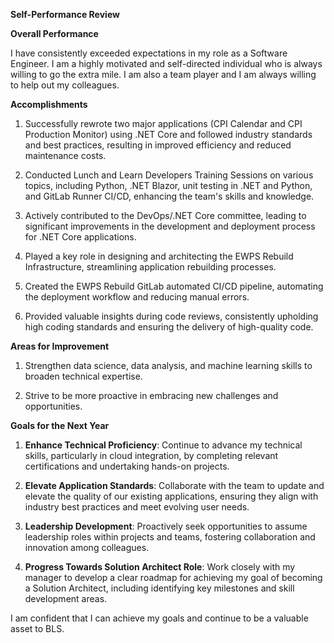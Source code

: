 **Self-Performance Review**

**Overall Performance**

I have consistently exceeded expectations in my role as a Software Engineer. I am a highly motivated and self-directed individual who is always willing to go the extra mile. I am also a team player and I am always willing to help out my colleagues.

**Accomplishments**

1. Successfully rewrote two major applications (CPI Calendar and CPI Production Monitor) using .NET Core and followed industry standards and best practices, resulting in improved efficiency and reduced maintenance costs.

2. Conducted Lunch and Learn Developers Training Sessions on various topics, including Python, .NET Blazor, unit testing in .NET and Python, and GitLab Runner CI/CD, enhancing the team's skills and knowledge.

3. Actively contributed to the DevOps/.NET Core committee, leading to significant improvements in the development and deployment process for .NET Core applications.

4. Played a key role in designing and architecting the EWPS Rebuild Infrastructure, streamlining application rebuilding processes.

5. Created the EWPS Rebuild GitLab automated CI/CD pipeline, automating the deployment workflow and reducing manual errors.

6. Provided valuable insights during code reviews, consistently upholding high coding standards and ensuring the delivery of high-quality code.

**Areas for Improvement**

1. Strengthen data science, data analysis, and machine learning skills to broaden technical expertise.

2. Strive to be more proactive in embracing new challenges and opportunities.

**Goals for the Next Year**

1. **Enhance Technical Proficiency**: Continue to advance my technical skills, particularly in cloud integration, by completing relevant certifications and undertaking hands-on projects.

2. **Elevate Application Standards**: Collaborate with the team to update and elevate the quality of our existing applications, ensuring they align with industry best practices and meet evolving user needs.

3. **Leadership Development**: Proactively seek opportunities to assume leadership roles within projects and teams, fostering collaboration and innovation among colleagues.

4. **Progress Towards Solution Architect Role**: Work closely with my manager to develop a clear roadmap for achieving my goal of becoming a Solution Architect, including identifying key milestones and skill development areas.

I am confident that I can achieve my goals and continue to be a valuable asset to BLS.
